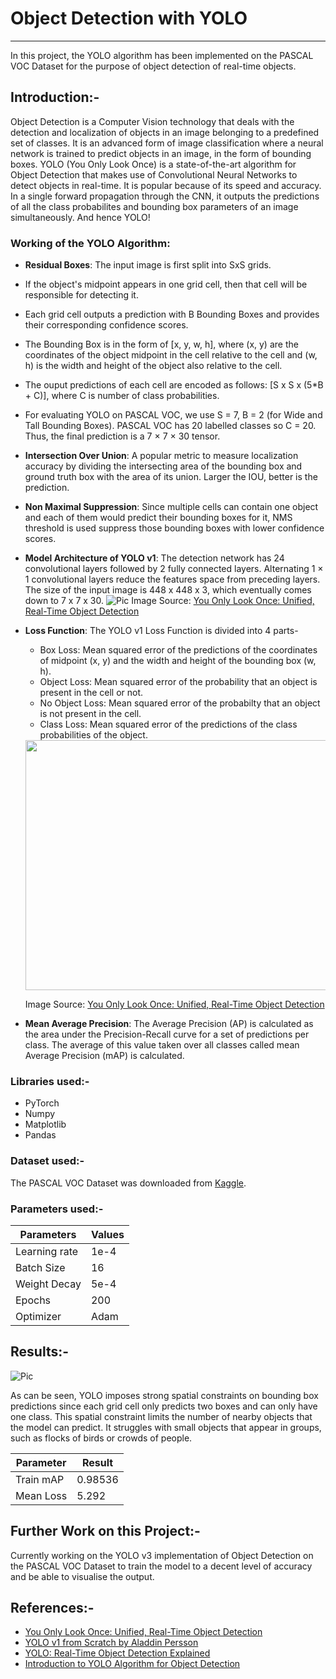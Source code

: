 # Object Detection with YOLO

***

In this project, the YOLO algorithm has been implemented on the PASCAL VOC Dataset for the purpose of object detection of real-time objects.

## Introduction:-

Object Detection is a Computer Vision technology that deals with the detection and localization of objects in an image belonging to a predefined set of classes. It is an advanced form of image classification where a neural network is trained to predict objects in an image, in the form of bounding boxes.
YOLO (You Only Look Once) is a state-of-the-art algorithm for Object Detection that makes use of Convolutional Neural Networks to detect objects in real-time. It is popular because of its speed and accuracy. In a single forward propagation through the CNN, it outputs the predictions of all the class probabilites and bounding box parameters of an image simultaneously. And hence YOLO!

### Working of the YOLO Algorithm:

* **Residual Boxes**: The input image is first split into SxS grids.
* If the object's midpoint appears in one grid cell, then that cell will be responsible for detecting it.
* Each grid cell outputs a prediction with B Bounding Boxes and provides their corresponding confidence scores.
* The Bounding Box is in the form of [x, y, w, h], where (x, y) are the coordinates of the object midpoint in the cell relative to the cell and (w, h) is the width and height of the object also relative to the cell.
* The ouput predictions of each cell are encoded as follows: [S x S x (5*B + C)], where C is number of class probabilities.
* For evaluating YOLO on PASCAL VOC, we use S = 7, B = 2 (for Wide and Tall Bounding Boxes). PASCAL VOC has 20 labelled classes so C = 20. Thus, the final prediction is a 7 × 7 × 30 tensor.
* **Intersection Over Union**: A popular metric to measure localization accuracy by dividing the intersecting area of the bounding box and ground truth box with the area of its union. Larger the IOU, better is the prediction.
*  **Non Maximal Suppression**: Since multiple cells can contain one object and each of them would predict their bounding boxes for it, NMS threshold is used suppress those bounding boxes with lower confidence scores.
*  **Model Architecture of YOLO v1**: The detection network has 24 convolutional layers followed by 2 fully connected layers. Alternating 1 × 1 convolutional layers reduce the features space from preceding layers. The size of the input image is 448 x 448 x 3, which eventually comes down to 7 x 7 x 30.
![Pic](https://i.imgur.com/oyBoc1y.png)
Image Source: [You Only Look Once: Unified, Real-Time Object Detection](https://pjreddie.com/media/files/papers/yolo_1.pdf)
* **Loss Function**: The YOLO v1 Loss Function is divided into 4 parts-
  * Box Loss: Mean squared error of the predictions of the coordinates of midpoint (x, y) and the width and height of the bounding box (w, h).
  * Object Loss: Mean squared error of the probability that an object is present in the cell or not.
  * No Object Loss: Mean squared error of the probabilty that an object is not present in the cell.
  * Class Loss: Mean squared error of the predictions of the class probabilities of the object.
   <img src="https://i.imgur.com/lOB3j7E.png" height="400" width="600" >

  Image Source: [You Only Look Once: Unified, Real-Time Object Detection](https://pjreddie.com/media/files/papers/yolo_1.pdf)
* **Mean Average Precision**: The Average Precision (AP) is calculated as the area under the Precision-Recall curve for a set of predictions per class. The average of this value taken over all classes called mean Average Precision (mAP) is calculated.

### Libraries used:-

* PyTorch
* Numpy
* Matplotlib
* Pandas

### Dataset used:-

The PASCAL VOC Dataset was downloaded from [Kaggle](https://www.kaggle.com/datasets/734b7bcb7ef13a045cbdd007a3c19874c2586ed0b02b4afc86126e89d00af8d2).

### Parameters used:-



| Parameters | Values |
| -------- | -------- |
| Learning rate     | 1e-4     |
| Batch Size     | 16     |
| Weight Decay     | 5e-4     |
| Epochs     | 200     |
| Optimizer     | Adam     |

## Results:-

![Pic](https://i.imgur.com/M5QnDnm.jpg)

As can be seen, YOLO imposes strong spatial constraints on bounding box predictions since each grid cell only predicts two boxes and can only have one class. This spatial constraint limits the number of nearby objects that the model can predict. It struggles with small objects that appear in groups, such as flocks of birds or crowds of people.

| Parameter | Result | 
| -------- | -------- | 
| Train mAP     | 0.98536     |
| Mean Loss     | 5.292     | 

## Further Work on this Project:-

Currently working on the YOLO v3 implementation of Object Detection on the PASCAL VOC Dataset to train the model to a decent level of accuracy and be able to visualise the output.

## References:-

* [You Only Look Once: Unified, Real-Time Object Detection](https://pjreddie.com/media/files/papers/yolo_1.pdf)
* [YOLO v1 from Scratch by Aladdin Persson](https://m.youtube.com/watch?v=n9_XyCGr-MI)
* [YOLO: Real-Time Object Detection Explained](https://www.v7labs.com/blog/yolo-object-detection)
* [Introduction to YOLO Algorithm for Object Detection](https://www.section.io/engineering-education/introduction-to-yolo-algorithm-for-object-detection/)
